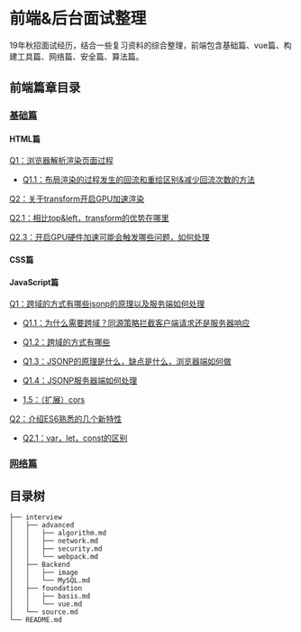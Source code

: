 # 前端&后台面试整理

19年秋招面试经历，结合一些复习资料的综合整理，前端包含基础篇、vue篇、构建工具篇、网络篇、安全篇、算法篇。
## 前端篇章目录

### [基础篇](https://github.com/okaychen/FE-Interview-Questions/blob/master/interview/foundation/basis.md)

#### HTML篇

[Q1：浏览器解析渲染页面过程](https://github.com/okaychen/FE-Interview-Questions/blob/master/interview/foundation/basis.md#q1浏览器解析渲染页面过程)

- [Q1.1：布局渲染的过程发生的回流和重绘区别&减少回流次数的方法](https://github.com/okaychen/FE-Interview-Questions/blob/master/interview/foundation/basis.md#q11布局渲染的过程发生的回流和重绘区别减少回流次数的方法)

[Q2：关于transform开启GPU加速渲染](https://github.com/okaychen/FE-Interview-Questions/blob/master/interview/foundation/basis.md#q2关于transform开启gpu加速渲染)

[Q2.1：相比top&left，transform的优势在哪里](https://github.com/okaychen/FE-Interview-Questions/blob/master/interview/foundation/basis.md#q21相比toplefttransform的优势在哪里)

[Q2.3：开启GPU硬件加速可能会触发哪些问题，如何处理](https://github.com/okaychen/FE-Interview-Questions/blob/master/interview/foundation/basis.md#q23开启gpu硬件加速可能会触发哪些问题如何处理)
<!-- break -->
#### CSS篇

<!-- break -->
#### JavaScript篇 
[Q1：跨域的方式有哪些jsonp的原理以及服务端如何处理](https://github.com/okaychen/FE-Interview-Questions/blob/master/interview/foundation/basis.md#q1跨域的方式有哪些jsonp的原理以及服务端如何处理)

- [Q1.1：为什么需要跨域？同源策略拦截客户端请求还是服务器响应](https://github.com/okaychen/FE-Interview-Questions/blob/master/interview/foundation/basis.md#q11为什么需要跨域同源策略拦截客户端请求还是服务器响应)

- [Q1.2：跨域的方式有哪些](https://github.com/okaychen/FE-Interview-Questions/blob/master/interview/foundation/basis.md#q12跨域的方式有哪些)

- [Q1.3：JSONP的原理是什么，缺点是什么，浏览器端如何做](https://github.com/okaychen/FE-Interview-Questions/blob/master/interview/foundation/basis.md#q13jsonp的原理是什么缺点是什么浏览器端如何做)

- [Q1.4：JSONP服务器端如何处理](https://github.com/okaychen/FE-Interview-Questions/blob/master/interview/foundation/basis.md#q14jsonp服务器端如何处理)

- [1.5：（扩展）cors](https://github.com/okaychen/FE-Interview-Questions/blob/master/interview/foundation/basis.md#15扩展cors)

[Q2：介绍ES6熟悉的几个新特性](https://github.com/okaychen/FE-Interview-Questions/blob/master/interview/foundation/basis.md#q2介绍es6熟悉的几个新特性)

- [Q2.1：var，let，const的区别](https://github.com/okaychen/FE-Interview-Questions/blob/master/interview/foundation/basis.md#q21varletconst的区别)

<!-- break -->
### [网络篇](https://github.com/okaychen/FE-Interview-Questions/blob/master/interview/advanced/network.md)


## 目录树
```
├── interview
│   ├── advanced
│   │   ├── algorithm.md
│   │   ├── network.md
│   │   ├── security.md
│   │   └── webpack.md
│   ├── Backend
│   │   ├── image
│   │   └── MySQL.md
│   ├── foundation
│   │   ├── basis.md
│   │   └── vue.md
│   └── source.md
└── README.md

```
